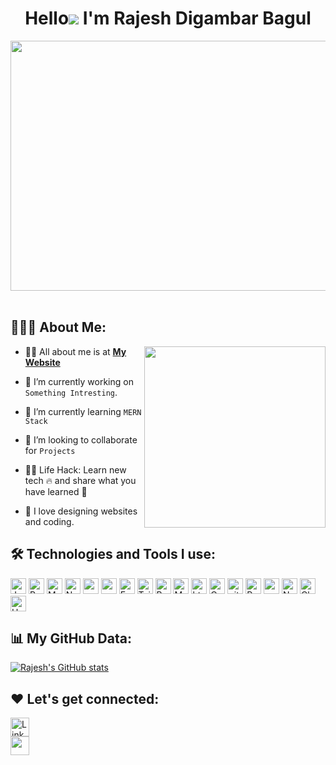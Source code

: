 <h1 align="center">Hello<img src="https://media1.giphy.com/media/BofAup3ACpCE98zicU/giphy.gif?cid=790b7611e65f43f0283fb8552821985e717b0c5800800427&rid=giphy.gif&ct=g" /> I'm Rajesh Digambar Bagul</h1>

<div align="center">
  <img src ="https://r7q6w9z6.rocketcdn.me/career/wp-content/uploads/2020/03/full-stack-development.gif" border-radius="3px" width="1200px" height="400px"/>
  
</div>

 <br/>

## 👨🏻‍💻 About Me:

<img  src="https://media.giphy.com/media/qgQUggAC3Pfv687qPC/giphy.gif" height="290px" align="right" />

- 🙋‍♂️ All about me is at **[My Website](https://rajesh-bagul.netlify.app/)**

- 🔭 I’m currently working on `Something Intresting`.

- 🌱 I’m currently learning `MERN Stack`

- 👯 I’m looking to collaborate for `Projects`

- 👨‍💻 Life Hack: Learn new tech :fire: and share what you have learned :tada:

- 💓 I love designing websites and coding.


## 🛠️ Technologies and Tools I use:

<p>
<img alt="Javascript" src="https://img.shields.io/badge/JavaScript-323330?style=for-the-badge&logo=javascript&logoColor=F7DF1E"  height="25px"/>
<img alt="React" src="https://img.shields.io/badge/React-20232A?style=for-the-badge&logo=react&logoColor=61DAFB" height="25px"/>
<img alt="MongoDB" src="https://img.shields.io/badge/-MongoDB-13aa52?style=flat-square&logo=mongodb&logoColor=white"  height="25px"/>
<img alt="Nodejs" src="https://img.shields.io/badge/-Nodejs-43853d?style=flat-square&logo=Node.js&logoColor=white"  height="25px"/>
<img alt="npm" src="https://img.shields.io/badge/NPM-%23000000.svg?style=for-the-badge&logo=npm&logoColor=white" height="25px"/>
<img alt="redux" src="https://img.shields.io/badge/-Redux-764ABC?style=flat-square&logo=redux&logoColor=white" height="25px"/>
 <img alt="Express" src="https://img.shields.io/badge/express.js-%23404d59.svg?style=for-the-badge&logo=express&logoColor=%2361DAFB" height="25px"/>
<img alt="Tailwidcss" src="https://img.shields.io/badge/Tailwind_CSS-38B2AC?style=for-the-badge&logo=tailwind-css&logoColor=white" height="25px"/>
<img alt="Bootstrap" src="https://img.shields.io/badge/Bootstrap-563D7C?style=for-the-badge&logo=bootstrap&logoColor=white" height="25px"/>
<img alt="Material UI" src="https://img.shields.io/badge/Material--UI-0081CB?style=for-the-badge&logo=material-ui&logoColor=white" height="25px"/>
<img alt="html" src="https://img.shields.io/badge/HTML5-E34F26?style=for-the-badge&logo=html5&logoColor=white" height="25px"/>
<img alt="Css" src="https://img.shields.io/badge/CSS3-1572B6?style=for-the-badge&logo=css3&logoColor=white" height="25px"/>
<img alt="git" src="https://img.shields.io/badge/-Git-F05032?style=flat-square&logo=git&logoColor=white" height="25px"/>
<img alt="Prettier" src="https://img.shields.io/badge/-Prettier-F7B93E?style=flat-square&logo=prettier&logoColor=white" height="25px"/>
 
 <img alt="postman" src="https://img.shields.io/badge/-Postman-00C7B7?style=flat-square&logo=postman&logoColor=white" height="25px"/>
 <img alt="Netlify" src="https://img.shields.io/badge/Netlify-00C7B7?style=for-the-badge&logo=netlify&logoColor=white" height="25px"/>
 <img alt="Chakra UI" src="https://img.shields.io/badge/Chakra--UI-319795?style=for-the-badge&logo=chakra-ui&logoColor=white" height="25px"/>
 <img alt="Heroku" src="https://img.shields.io/badge/-Heroku-430098?style=flat-square&logo=heroku&logoColor=white" height="25px"/>
</p>

 
 ## 📊 My GitHub Data:
[![Rajesh's GitHub stats](https://github-readme-stats.vercel.app/api?username=Rajesh270712)](https://github.com/Rajesh270712/github-readme-stats)

## ❤️ Let's get connected:

<div display="flex" justify-content="space-between">
<div>
<a href="https://www.linkedin.com/in/rajesh-bagul/" target="_blank"><img alt="LinkedIn" src="https://img.shields.io/badge/linkedin-%230077B5.svg?&style=for-the-badge&logo=linkedin&logoColor=white"  height="30px"/></a> 
</div>
<div>
<a href="mailto:gmail.com/rajeshbagul2001@gmail.com"><img src="https://img.shields.io/badge/Gmail-D14836?style=for-the-badge&logo=gmail&logoColor=white"  height="30px"/></a>
</div>
</div>



 
